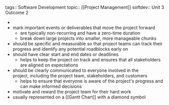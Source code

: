 tags:: Software Development
topic:: [[Project Management]]
softdev:: Unit 3 Outcome 2

-
- mark important events or deliverables that move the project forward
	- are typically non-recurring and have a zero-time duration
	- break down large projects into smaller, more manageable chunks
- should be specific and measurable so that project teams can track their progress and identify any potential roadblocks early on
- should have clear start and end dates or deadlines
	- helps to keep the project on track and ensures that all stakeholders are aligned on expectations
- should be clearly communicated to everyone involved in the project, including the project team, stakeholders, and customers
	- helps to ensure that everyone is aware of the project's progress and can make informed decisions
- motivate and reward the project team for their hard work
- usually represented on a [[Gantt Chart]] with a diamond symbol